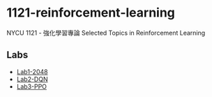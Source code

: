 # 1121-reinforcement-learning

NYCU 1121 - 強化學習專論 Selected Topics in Reinforcement Learning

## Labs

* [Lab1-2048](https://github.com/AndyChiangSH/1121-reinforcement-learning/tree/main/Labs/Lab1-2048)
* [Lab2-DQN](https://github.com/AndyChiangSH/1121-reinforcement-learning/tree/main/Labs/Lab2-DQN)
* [Lab3-PPO](https://github.com/AndyChiangSH/1121-reinforcement-learning/tree/main/Labs/Lab3-PPO)
